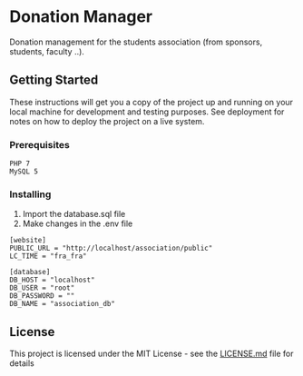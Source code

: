 # Donation Manager

Donation management for the students association (from sponsors, students, faculty ..).

## Getting Started

These instructions will get you a copy of the project up and running on your local machine for development and testing purposes. See deployment for notes on how to deploy the project on a live system.

### Prerequisites

```
PHP 7
MySQL 5
```

### Installing

1. Import the database.sql file
2. Make changes in the .env file

```
[website]
PUBLIC_URL = "http://localhost/association/public"
LC_TIME = "fra_fra"

[database]
DB_HOST = "localhost"
DB_USER = "root"
DB_PASSWORD = ""
DB_NAME = "association_db"
```

## License

This project is licensed under the MIT License - see the [LICENSE.md](LICENSE.md) file for details
